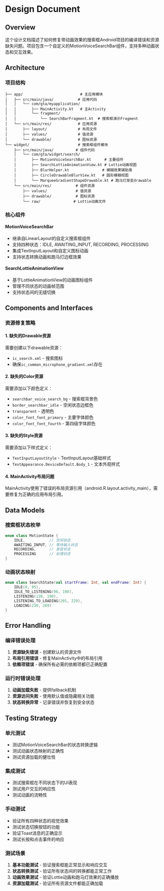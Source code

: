 # Design Document

## Overview

这个设计文档描述了如何修复带动画效果的搜索框Android项目的编译错误和资源缺失问题。项目包含一个自定义的MotionVoiceSearchBar组件，支持多种动画状态和交互效果。

## Architecture

### 项目结构
```
├── app/                          # 主应用模块
│   ├── src/main/java/           # 应用代码
│   │   └── com/gta/myapplication/
│   │       ├── MainActivity.kt   # 主Activity
│   │       └── fragment/
│   │           └── SearchBarFragment.kt  # 搜索框演示Fragment
│   └── src/main/res/            # 应用资源
│       ├── layout/              # 布局文件
│       ├── values/              # 值资源
│       └── drawable/            # 图标资源
└── widget/                      # 搜索框组件模块
    ├── src/main/java/          # 组件代码
    │   └── com/gta/widget/search/
    │       ├── MotionVoiceSearchBar.kt      # 主要组件
    │       ├── SearchLottieAnimationView.kt # Lottie动画视图
    │       ├── BlurHelper.kt               # 模糊效果辅助类
    │       ├── CircleDrawableBlurView.kt   # 圆形模糊视图
    │       └── MarqueeGradientShapeDrawable.kt # 跑马灯渐变drawable
    └── src/main/res/           # 组件资源
        ├── values/             # 值资源
        ├── drawable/           # 图标资源
        └── raw/               # Lottie动画文件
```

### 核心组件

#### MotionVoiceSearchBar
- 继承自LinearLayout的自定义搜索框组件
- 支持四种状态：IDLE, AWAITING_INPUT, RECORDING, PROCESSING
- 集成TextInputLayout和自定义图标动画
- 支持状态转换动画和跑马灯边框效果

#### SearchLottieAnimationView
- 基于LottieAnimationView的动画图标组件
- 管理不同状态的动画帧范围
- 支持状态间的无缝切换

## Components and Interfaces

### 资源修复策略

#### 1. 缺失的Drawable资源
需要创建以下drawable资源：
- `ic_search.xml` - 搜索图标
- 确保`ic_common_microphone_gradient.xml`存在

#### 2. 缺失的Color资源
需要添加以下颜色定义：
- `searchbar_voice_search_bg` - 搜索框背景色
- `border_searchbar_idle` - 空闲状态边框色
- `transparent` - 透明色
- `color_font_font_primary` - 主要字体颜色
- `color_font_font_fourth` - 第四级字体颜色

#### 3. 缺失的Style资源
需要添加以下样式定义：
- `TextInputLayoutStyle` - TextInputLayout基础样式
- `TextAppearance.DeviceDefault.Body_1` - 文本外观样式

#### 4. MainActivity布局问题
MainActivity使用了错误的布局资源引用（android.R.layout.activity_main），需要修复为正确的应用布局引用。

## Data Models

### 搜索框状态枚举
```kotlin
enum class MotionState {
    IDLE,           // 空闲状态
    AWAITING_INPUT, // 等待输入状态
    RECORDING,      // 录音状态
    PROCESSING      // 处理状态
}
```

### 动画状态映射
```kotlin
enum class SearchState(val startFrame: Int, val endFrame: Int) {
    IDLE(0, 95),
    IDLE_TO_LISTENING(96, 198),
    LISTENING(138, 198),
    LISTENING_TO_LOADING(201, 229),
    LOADING(230, 269)
}
```

## Error Handling

### 编译错误处理
1. **资源缺失错误** - 创建默认的资源文件
2. **布局引用错误** - 修复MainActivity中的布局引用
3. **依赖项错误** - 确保所有必需的依赖项都已正确配置

### 运行时错误处理
1. **动画加载失败** - 提供fallback机制
2. **资源访问失败** - 使用默认值或隐藏相关功能
3. **状态转换异常** - 记录错误并恢复到安全状态

## Testing Strategy

### 单元测试
- 测试MotionVoiceSearchBar的状态转换逻辑
- 测试动画状态映射的正确性
- 测试资源加载的健壮性

### 集成测试
- 测试搜索框在不同状态下的UI表现
- 测试用户交互的响应性
- 测试动画的流畅性

### 手动测试
- 验证所有四种状态的视觉效果
- 测试状态切换按钮的功能
- 验证Toast消息的正确显示
- 测试长按和点击事件的响应

### 测试场景
1. **基本功能测试** - 验证搜索框能正常显示和响应交互
2. **状态转换测试** - 验证所有状态间的转换都能正常工作
3. **动画效果测试** - 验证Lottie动画和跑马灯效果的正确播放
4. **资源加载测试** - 验证所有资源文件都能正确加载